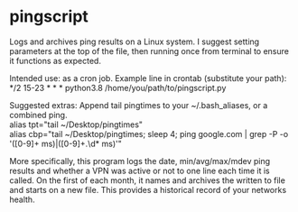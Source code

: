 # pingscript
Logs and archives ping results on a Linux system. I suggest setting parameters at the top of the file, then running once from terminal to ensure it functions as expected.

Intended use: as a cron job. Example line in crontab (substitute your path):  
*/2 15-23 * * * python3.8 /home/you/path/to/pingscript.py

Suggested extras: Append tail pingtimes to your ~/.bash_aliases, or a combined ping.  
alias tpt="tail ~/Desktop/pingtimes"  
alias cbp="tail ~/Desktop/pingtimes; sleep 4; ping google.com | grep -P -o '([0-9]+ ms)|([0-9]+\.\d* ms)'"

More specifically, this program logs the date, min/avg/max/mdev ping results and whether a VPN was active or not to one line each time it is called. On the first of each month, it names and archives the written to file and starts on a new file. This provides a historical record of your networks health.
